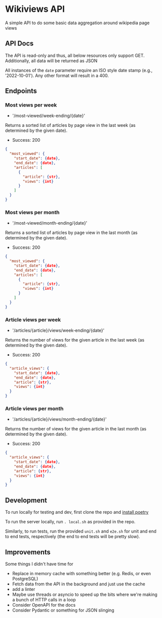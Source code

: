# Wikiviews API

A simple API to do some basic data aggregation around wikipedia page views

## API Docs

The API is read-only and thus, all below resources only support GET. Additionally, all data will be returned as JSON

All instances of the `date` parameter require an ISO style date stamp (e.g., '2022-10-01'). Any other format will result in a
400.

## Endpoints

### Most views per week

  - '/most-viewed/week-ending/{date}'

Returns a sorted list of articles by page view in the last week (as determined by the given date).

  - Success: 200
  ```json
  {
    "most_viewed": {
      "start_date": {date},
      "end_date": {date},
      "articles": [
        {
          "article": {str},
          "views": {int}
        }
      ]
    }
  }

  ```

### Most views per month

  - '/most-viewed/month-ending/{date}'

Returns a sorted list of articles by page view in the last month (as determined by the given date).

  - Success: 200
  ```json
  {
    "most_viewed": {
      "start_date": {date},
      "end_date": {date},
      "articles": [
        {
          "article": {str},
          "views": {int}
        }
      ]
    }
  }

  ```

### Article views per week

  - '/articles/{article}/views/week-ending/{date}'

Returns the number of views for the given article in the last week (as determined by the given date).

  - Success: 200
  ```json
  {
    "article_views": {
      "start_date": {date},
      "end_date": {date},
      "article": {str},
      "views": {int}
    }
  }

  ```

### Article views per month

  - '/articles/{article}/views/month-ending/{date}'

Returns the number of views for the given article in the last month (as determined by the given date).

  - Success: 200
  ```json
  {
    "article_views": {
      "start_date": {date},
      "end_date": {date},
      "article": {str},
      "views": {int}
    }
  }

  ```

## Development

To run locally for testing and dev, first clone the repo and [install poetry](https://python-poetry.org/docs/#installing-with-the-official-installer)

To run the server locally, run `. local.sh` as provided in the repo.

Similarly, to run tests, run the provided `unit.sh` and `e2e.sh` for unit and end to end tests, respectively (the end to end
tests will be pretty slow).

## Improvements

Some things I didn't have time for

  - Replace in memory cache with something better (e.g. Redis, or even PostgreSQL)
  - Fetch data from the API in the background and just use the cache
  - add a linter
  - Maybe use threads or asyncio to speed up the bits where we're making a bunch of HTTP calls in a loop
  - Consider OpenAPI for the docs
  - Consider Pydantic or something for JSON slinging

